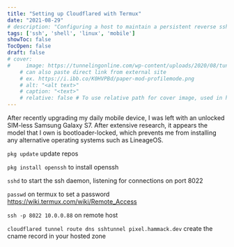 ```yaml
---
title: "Setting up Cloudflared with Termux"
date: "2021-08-29"
# description: "Configuring a host to maintain a persistent reverse ssh tunnel"
tags: ['ssh', 'shell', 'linux', 'mobile']
showToc: false
TocOpen: false
draft: false
# cover:
#     image: https://tunnelingonline.com/wp-content/uploads/2020/08/tunnel-under-construction.jpg
    # can also paste direct link from external site
    # ex. https://i.ibb.co/K0HVPBd/paper-mod-profilemode.png
    # alt: "<alt text>"
    # caption: "<text>"
    # relative: false # To use relative path for cover image, used in hugo Page-bundles
---
```


After recently upgrading my daily mobile device, I was left with an unlocked SIM-less Samsung Galaxy S7. After extensive research, it appears the model that I own is bootloader-locked, which prevents me from installing any alternative operating systems such as LineageOS.

`pkg update` update repos

`pkg install openssh` to install openssh

`sshd` to start the ssh daemon, listening for connections on port 8022

`passwd` on termux to set a password https://wiki.termux.com/wiki/Remote_Access

`ssh -p 8022 10.0.0.88` on remote host


`cloudflared tunnel route dns sshtunnel pixel.hammack.dev` create the cname record in your hosted zone


